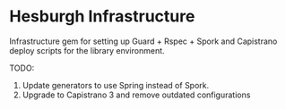 # Hesburgh Infrastructure

Infrastructure gem for setting up Guard + Rspec + Spork and Capistrano deploy scripts for the library environment.

TODO:
1. Update generators to use Spring instead of Spork.
2. Upgrade to Capistrano 3 and remove outdated configurations
